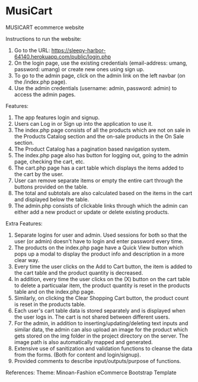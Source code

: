 # MusiCart
MUSICART ecommerce website

Instructions to run the website:
1) Go to the URL: https://sleepy-harbor-64140.herokuapp.com/public/login.php
2) On the login page, use the existing credentials (email-address: umang, password: umang) or create new ones using sign up.
3) To go to the admin page, click on the admin link on the left navbar (on the /index.php page).
4) Use the admin credentials (username: admin, password: admin) to access the admin pages.

Features:
1) The app features login and signup.
2) Users can Log in or Sign up into the application to use it.
3) The index.php page consists of all the products which are not on sale in the Products Catalog section and the on-sale products in the On Sale section.
4) The Product Catalog has a pagination based navigation system. 
5) The index.php page also has button for logging out, going to the admin page, checking the cart, etc.
6) The cart.php page has a cart table which displays the items added to the cart by the user.
7) User can remove separate items or empty the entire cart through the buttons provided on the table.
8) The total and subtotals are also calculated based on the items in the cart and displayed below the table.
9) The admin.php consists of clickable links through which the admin can either add a new product or update or delete existing products.

Extra Features:
1) Separate logins for user and admin. Used sessions for both so that the user (or admin) doesn't have to login and enter password every time.
2) The products on the index.php page have a Quick View button which pops up a modal to display the product info and description in a more clear way.
3) Every time the user clicks on the Add to Cart button, the item is added to the cart table and the product quantity is decreased.
4) In addition, every time the user clicks on the (X) button on the cart table to delete a particualar item, the product quantity is reset in the products table and on the index.php page.
5) Similarly, on clicking the Clear Shopping Cart button, the product count is reset in the products table.
6) Each user's cart table data is stored separately and is displayed when the user logs in. The cart is not shared between different users.   
7) For the admin, in addition to inserting/updating/deleting text inputs and similar data, the admin can also upload an image for the product which gets stored on the img folder in the project directory on the server. The image path is also automatically mapped and generated.
8) Extensive use of sanitization and validation functions to cleanse the data from the forms. (Both for content and login/signup).
9) Provided comments to describe input/outputs/purpose of functions.

References:
Theme: Minoan-Fashion eCommerce Bootstrap Template   
  



